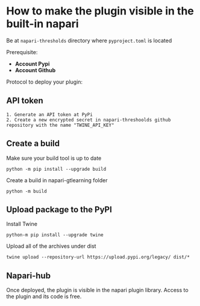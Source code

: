 # How to make the plugin visible in the built-in napari

Be at `napari-thresholds` directory where `pyproject.toml` is located

Prerequisite: 
- **Account Pypi**
- **Account Github**

Protocol to deploy your plugin:

## API token

    1. Generate an API token at PyPi
    2. Create a new encrypted secret in napari-threshoolds github repository with the name "TWINE_API_KEY"

## Create a build

Make sure your build tool is up to date

```
python -m pip install --upgrade build
```

Create a build in napari-gtlearning folder

```
python -m build
```

## Upload package to the PyPI

Install Twine

```
python-m pip install --upgrade twine
```

Upload all of the archives under dist

```
twine upload --repository-url https://upload.pypi.org/legacy/ dist/*
```

## Napari-hub

Once deployed, the plugin is visible in the napari plugin library. Access to the plugin and its code is free.
